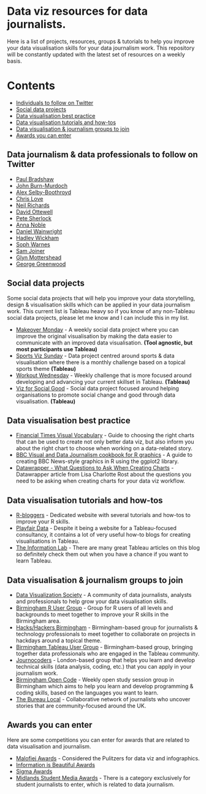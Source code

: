 # Data viz resources for data journalists.

Here is a list of projects, resources, groups & tutorials to help you improve your data visualisation skills for your data journalism work. This repository will be constantly updated with the latest set of resources on a weekly basis.

# Contents
- [Individuals to follow on Twitter](https://github.com/umarhassan1996/data-viz-tutorials-and-resources/#data-journalism-&-data-professionals-to-follow-on-twitter)
- [Social data projects](https://github.com/umarhassan1996/data-viz-tutorials-and-resources/#social-data-projects)
- [Data visualisation best practice](https://github.com/umarhassan1996/data-viz-tutorials-and-resources/#data-visualisation-best-practice)
- [Data visualisation tutorials and how-tos](https://github.com/umarhassan1996/data-viz-tutorials-and-resources/#data-visualisation-tutorials-and-how-tos)
- [Data visualisation & journalism groups to join](https://github.com/umarhassan1996/data-viz-tutorials-and-resources/#data-visualisation-&-journalism-groups-to-join)
- [Awards you can enter](https://github.com/umarhassan1996/data-viz-tutorials-and-resources/#awards-you-can-enter)

## Data journalism & data professionals to follow on Twitter

- [Paul Bradshaw](https://twitter.com/paulbradshaw)
- [John Burn-Murdoch](https://twitter.com/jburnmurdoch)
- [Alex Selby-Boothroyd](https://twitter.com/AlexSelbyB)
- [Chris Love](https://twitter.com/ChrisLuv)
- [Neil Richards](https://twitter.com/theneilrichards)
- [David Ottewell](https://twitter.com/davidottewell)
- [Pete Sherlock](https://twitter.com/petesherlock79)
- [Anna Noble](https://twitter.com/ajmnoble)
- [Daniel Wainwright](https://twitter.com/danwainwright)
- [Hadley Wickham](https://twitter.com/hadleywickham)
- [Soph Warnes](https://twitter.com/sophiewarnes)
- [Sam Joiner](https://twitter.com/samjoiner)
- [Glyn Mottershead](https://twitter.com/glynmottershead)
- [George Greenwood](https://twitter.com/georgegreenwood)

## Social data projects

Some social data projects that will help you improve your data storytelling, design & visualisation skills which can be applied in your data journalism work. This current list is Tableau heavy so if you know of any non-Tableau social data projects, please let me know and I can include this in my list.

- [Makeover Monday](https://www.makeovermonday.co.uk/#) - A weekly social data project where you can improve the original visualisation by making the data easier to communicate with an improved data visualisation. **(Tool agnostic, but most participants use Tableau)**
- [Sports Viz Sunday](https://www.sportsvizsunday.com/) - Data project centred around sports & data visualisation where there is a monthly challenge based on a topical sports theme **(Tableau)**
- [Workout Wednesday](http://www.workout-wednesday.com/) - Weekly challenge that is more focused around developing and advancing your current skillset in Tableau. **(Tableau)**
- [Viz for Social Good](https://www.vizforsocialgood.com/) - Social data project focused around helping organisations to promote social change and good through data visualisation. **(Tableau)**

## Data visualisation best practice

- [Financial Times Visual Vocabulary](https://ft-interactive.github.io/visual-vocabulary/) - Guide to choosing the right charts that can be used to create not only better data viz, but also inform you about the right chart to choose when working on a data-related story.
- [BBC Visual and Data Journalism cookbook for R graphics](https://bbc.github.io/rcookbook/) - A guide to creating BBC News-style graphics in R using the ggplot2 library.
- [Datawrapper - What Questions to Ask When Creating Charts](https://blog.datawrapper.de/better-charts/) - Datawrapper article from Lisa Charlotte Rost about the questions you need to be asking when creating charts for your data viz workflow.

## Data visualisation tutorials and how-tos

- [R-bloggers](https://www.r-bloggers.com/) - Dedicated website with several tutorials and how-tos to improve your R skills.
- [Playfair Data](https://playfairdata.com/blog/) - Despite it being a website for a Tableau-focused consultancy, it contains a lot of very useful how-to blogs for creating visualisations in Tableau.
- [The Information Lab](https://www.theinformationlab.co.uk/category/blog/) - There are many great Tableau articles on this blog so definitely check them out when you have a chance if you want to learn Tableau.

## Data visualisation & journalism groups to join

- [Data Visualization Society](https://www.datavisualizationsociety.com/) - A community of data journalists, analysts and professionals to help grow your data visualisation skills.
- [Birmingham R User Group](https://www.meetup.com/BirminghamR/) - Group for R users of all levels and backgrounds to meet together to improve your R skills in the Birmingham area.
- [Hacks/Hackers Birmingham](https://www.meetup.com/Hacks-Hackers-Birmingham/) - Birmingham-based group for journalists & technology professionals to meet together to collaborate on projects in hackdays around a topical theme.
- [Birmingham Tableau User Group](https://usergroups.tableau.com/Birmingham) - Birmingham-based group, bringing together data professionals who are engaged in the Tableau community. 
- [Journocoders](https://www.meetup.com/Journocoders/) - London-based group that helps you learn and develop technical skills (data analysis, coding, etc.) that you can apply in your journalism work.
- [Birmingham Open Code](https://www.meetup.com/Birmingham-Open-Code/) - Weekly open study session group in Birmingham which aims to help you learn and develop programming & coding skills, based on the languages you want to learn.
- [The Bureau Local](https://www.thebureauinvestigates.com/local) - Collaborative network of journalists who uncover stories that are community-focused around the UK.

## Awards you can enter

Here are some competitions you can enter for awards that are related to data visualisation and journalism.

- [Malofiej Awards](https://www.malofiejgraphics.com/awards/) - Considered the Pulitzers for data viz and infographics.
- [Information is Beautiful Awards](https://www.informationisbeautifulawards.com/)
- [Sigma Awards](https://datajournalism.com/awards)
- [Midlands Student Media Awards](https://www.midlandsmediaawards.co.uk/studentawards) - There is a category exclusively for student journalists to enter, which is related to data journalism.
